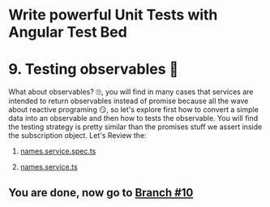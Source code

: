 # Write powerful Unit Tests with Angular Test Bed

# 9.  Testing observables 🤤

What about observables? 🙄, you will find in many cases that services are intended to return observables instead of promise because all the wave about reactive programing 😏, so let's explore first how to convert a simple data into an observable and then how to tests the observable. You will find the testing strategy is pretty similar than the promises stuff we assert inside the subscription object. Let's Review the: 

1. [names.service.spec.ts](https://github.com/seagomezar/ng-col-angular-ut/blob/step8/src/app/names.service.spec.ts)

2. [names.service.ts](https://github.com/seagomezar/ng-col-angular-ut/blob/step8/src/app/names.service.ts)

## You are done, now go to [Branch #10](https://github.com/seagomezar/ng-col-angular-ut/tree/step10)